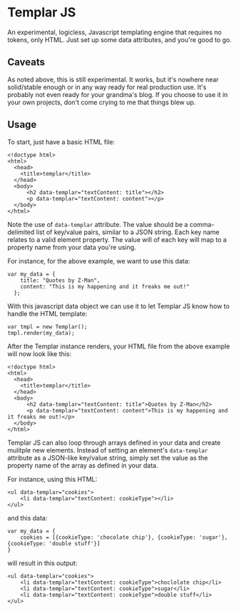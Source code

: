 Templar JS
=======

An experimental, logicless, Javascript templating engine that requires no tokens, only HTML.
Just set up some data attributes, and you're good to go.

Caveats
-------
As noted above, this is still experimental. It works, but it's nowhere near solid/stable enough or
in any way ready for real production use. It's probably not even ready for your grandma's blog.
If you choose to use it in your own projects, don't come crying to me
that things blew up.

Usage
-----

To start, just have a basic HTML file:

	<!doctype html>
	<html>
	  <head>
	    <title>templar</title>
	  </head>
	  <body>
	      <h2 data-templar="textContent: title"></h2>
	      <p data-templar="textContent: content"></p>
	  </body>
	</html>

Note the use of `data-templar` attribute. The value should be a comma-delimited list of key/value pairs,
similar to a JSON string. Each key name relates to a valid element property. The value will of each key
will map to a property name from your data you're using.

For instance, for the above example, we want to use this data:

	var my_data = {
        title: "Quotes by Z-Man",
        content: "This is my happening and it freaks me out!"
      };

With this javascript data object we can use it to let Templar JS know how to handle the HTML template:

	var tmpl = new Templar();
	tmpl.render(my_data);

After the Templar instance renders, your HTML file from the above example will now look like this:

	<!doctype html>
	<html>
	  <head>
	    <title>templar</title>
	  </head>
	  <body>
	      <h2 data-templar="textContent: title">Quotes by Z-Man</h2>
	      <p data-templar="textContent: content">This is my happening and it freaks me out!</p>
	  </body>
	</html>

Templar JS can also loop through arrays defined in your data and create mulitple new elements.
Instead of setting an element's `data-templar` attribute as a JSON-like key/value string, simply
set the value as the property name of the array as defined in your data.

For instance, using this HTML:

	<ul data-templar="cookies">
		<li data-templar="textContent: cookieType"></li>
	</ul>

and this data:

	var my_data = {
		cookies = [{cookieType: 'chocolate chip'}, {cookieType: 'sugar'}, {cookieType: 'double stuff'}]
	}

will result in this output:

	<ul data-templar="cookies">
		<li data-templar="textContent: cookieType">choclolate chip</li>
		<li data-templar="textContent: cookieType">sugar</li>
		<li data-templar="textContent: cookieType">double stuff</li>
	</ul>